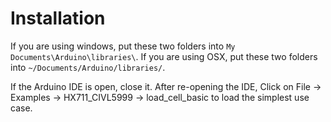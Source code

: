 # Installation

If you are using windows, put these two folders into `My Documents\Arduino\libraries\`.
If you are using OSX, put these two folders into `~/Documents/Arduino/libraries/`.

If the Arduino IDE is open, close it. After re-opening the IDE, Click on File -> Examples -> HX711_CIVL5999 -> load_cell_basic to load the simplest use case.
